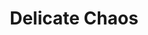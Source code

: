 ---
layout: projectPageNew
title: 'Delicate Chaos'
year: 2022
medium: on-chain generative system
paragraphs:
 - text: |
    Delicate Chaos is a long-form generative work, consisting of 168 abstract compositions made for the pen plotter and released as NFTs on the Plottables platform. The project was released on Wednesday, March 30th at 3pm EST, and can be accessed <a href="https://www.plottables.io/project/9" target="_blank">here</a>. In bringing together grids and noise, organic lines intersecting geometric shapes, as well as rigid structures holding fluid content, Delicate Chaos seeks the subtle beauty emerging from randomness, chance and chaos, while acting as a meditation on control and its impossibilities. <br/><br/>
 - text: |
    View on <a href="https://www.plottables.io/project/9" target="_blank">Plottables</a>, <a href="https://opensea.io/collection/delicate-chaos-by-moving-drawing-1" target="_blank">OpenSea</a> or read more about <a href="https://delicatechaos.cezar.io/p/introducing-delicate-chaos" target="_blank">the process</a>.<br/><br/>
 - text: |
    Exhibitions:<br/>
    NYU ITP Residents Show (2022), curated by Simone Salvo and Lizzy Chiappini<br/>
    <a href="https://www.theblanc.art/exhibition/exhibition-scripting" target="_blank">Scripting at the Blanc Gallery (2022)</a>, curated by Elvin Ou and Morgan Mueller<br/>


images:
 - url: /assets/images/delicate-chaos/10.png
 - url: /assets/images/delicate-chaos/12.webp
 - url: /assets/images/delicate-chaos/7.png
 - url: /assets/images/delicate-chaos/11.png
 - url: /assets/images/delicate-chaos/1.png   
 - url: /assets/images/delicate-chaos/2.png
 - url: /assets/images/delicate-chaos/3.png
 - url: /assets/images/delicate-chaos/4.png
 - url: /assets/images/delicate-chaos/5.png
 - url: /assets/images/delicate-chaos/6.png   
---